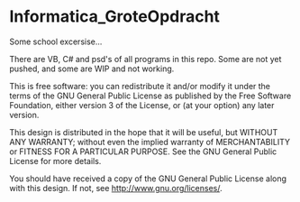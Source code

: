 # Informatica_GroteOpdracht
Some school excersise...

There are VB, C# and psd's of all programs in this repo. Some are not yet pushed, and some are WIP and not working.


This is free software: you can redistribute it and/or modify it under the terms of the GNU General Public License as published by the Free Software Foundation, either version 3 of the License, or (at your option) any later version.

This design is distributed in the hope that it will be useful, but WITHOUT ANY WARRANTY; without even the implied warranty of MERCHANTABILITY or FITNESS FOR A PARTICULAR PURPOSE. See the GNU General Public License for more details.

You should have received a copy of the GNU General Public License along with this design. If not, see http://www.gnu.org/licenses/.
